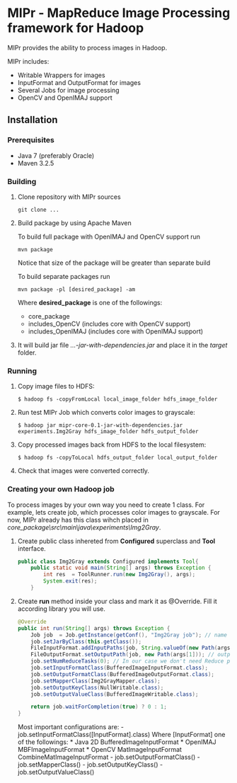 # MIPr - MapReduce Image Processing framework for Hadoop

MIPr provides the ability to process images in Hadoop.

MIPr includes:

* Writable Wrappers for images
* InputFormat and OutputFormat for images
* Several Jobs for image processing
* OpenCV and OpenIMAJ support

## Installation

### Prerequisites

* Java 7 (preferably Oracle)
* Maven 3.2.5

### Building

1. Clone repository with MIPr sources

    `git clone ...`

2. Build package by using Apache Maven

    To build full package with OpenIMAJ and OpenCV support run

    `mvn package`

    Notice that size of the package will be greater than separate build

    To build separate packages run

    `mvn package -pl [desired_package] -am`

    Where **desired_package** is one of the followings:

    - core_package
    - includes_OpenCV (includes core with OpenCV support)
    - includes_OpenIMAJ (includes core with OpenIMAJ support)

3. It will build jar file *...-jar-with-dependencies.jar* and place it in the *target* folder.

### Running

1. Copy image files to HDFS:

    `$ hadoop fs -copyFromLocal local_image_folder hdfs_image_folder`

2. Run test MIPr Job which converts color images to grayscale:

    `$ hadoop jar mipr-core-0.1-jar-with-dependencies.jar experiments.Img2Gray hdfs_image_folder hdfs_output_folder`

3. Copy processed images back from HDFS to the local filesystem:

    `$ hadoop fs -copyToLocal hdfs_output_folder local_output_folder`

4. Check that images were converted correctly.

### Creating your own Hadoop job

To process images by your own way you need to create 1 class. For example, lets create job, which processes color images to grayscale.
For now, MIPr already has this class wihch placed in *core_package\src\main\java\experiments\Img2Gray*.

1. Create public class inhereted from **Configured** superclass and **Tool** interface.

    ```java
    public class Img2Gray extends Configured implements Tool{
        public static void main(String[] args) throws Exception {
            int res  = ToolRunner.run(new Img2Gray(), args);
            System.exit(res);
        }
    ```

2. Create **run** method inside your class and mark it as @Override. Fill it according library you will use.

    ```java
    @Override
    public int run(String[] args) throws Exception {
        Job job  = Job.getInstance(getConf(), "Img2Gray job"); // name of your job. It needs for logs.
        job.setJarByClass(this.getClass());
        FileInputFormat.addInputPaths(job, String.valueOf(new Path(args[0]))); // input folder
        FileOutputFormat.setOutputPath(job, new Path(args[1])); // output folder. Must not exists before the start!
        job.setNumReduceTasks(0); // In our case we don't need Reduce phase
        job.setInputFormatClass(BufferedImageInputFormat.class);
        job.setOutputFormatClass(BufferedImageOutputFormat.class);
        job.setMapperClass(Img2GrayMapper.class);
        job.setOutputKeyClass(NullWritable.class);
        job.setOutputValueClass(BufferedImageWritable.class);

        return job.waitForCompletion(true) ? 0 : 1;
    }
    ```

    Most important configurations are:
        - job.setInputFormatClass([InputFormat].class)
        Where [InputFormat] one of the followings:
            * Java 2D
                BufferedImageInputFormat
            * OpenIMAJ
                MBFImageInputFormat
            * OpenCV
                MatImageInputFormat
                CombineMatImageInputFormat
        - job.setOutputFormatClass()
        - job.setMapperClass()
        - job.setOutputKeyClass()
        - job.setOutputValueClass()